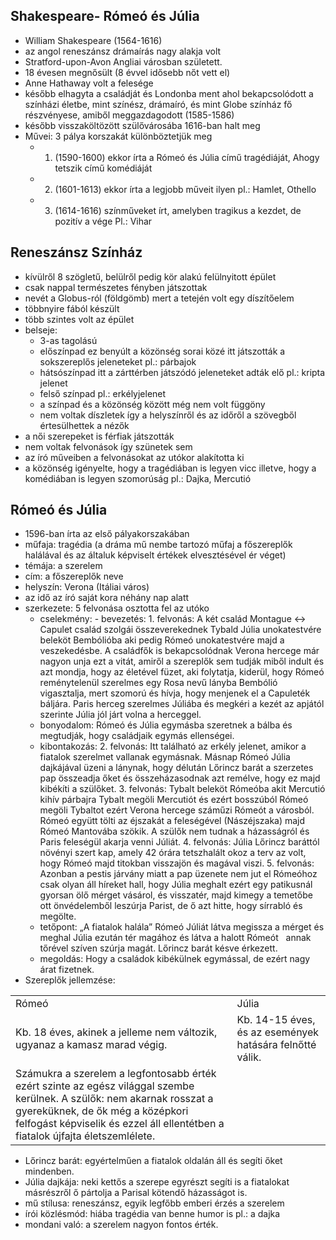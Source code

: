 
## Shakespeare- Rómeó és Júlia
- William Shakespeare (1564-1616)
- az angol reneszánsz drámaírás nagy alakja volt
- Stratford-upon-Avon Angliai városban született.
- 18 évesen megnősült (8 évvel idősebb nőt vett el)
- Anne Hathaway volt a felesége
- később elhagyta a családját és Londonba ment ahol bekapcsolódott a színházi életbe, mint színész, drámaíró, és mint Globe színház fő részvényese, amiből meggazdagodott (1585-1586) 
- később visszaköltözött szülővárosába 1616-ban halt meg 
- Művei: 3 pálya korszakát különböztetjük meg 
	- 1. (1590-1600) ekkor írta a Rómeó és Júlia című tragédiáját, Ahogy tetszik című komédiáját
	- 2. (1601-1613) ekkor írta a legjobb műveit ilyen pl.: Hamlet, Othello
	- 3. (1614-1616) színműveket írt, amelyben tragikus a kezdet, de pozitív a vége Pl.: Vihar
## Reneszánsz Színház
- kívülről 8 szögletű, belülről pedig kör alakú felülnyitott épület 
- csak nappal természetes fényben játszottak
- nevét a Globus-ról (földgömb) mert a tetején volt egy díszítőelem
- többnyire fából készült
- több szintes volt az épület
- belseje: 
	- 3-as tagolású
	- előszínpad ez benyúlt a közönség sorai közé itt játszották a sokszereplős jeleneteket pl.: párbajok
	- hátsószínpad itt a zárttérben játszódó jeleneteket adták elő pl.: kripta jelenet
	- felső színpad pl.: erkélyjelenet
	- a színpad és a közönség között még nem volt függöny 
	- nem voltak díszletek így a helyszínről és az időről a szövegből értesülhettek a nézők
- a női szerepeket is férfiak játszották
- nem voltak felvonások így szünetek sem
- az író műveiben a felvonásokat az utókor alakította ki
- a közönség igényelte, hogy a tragédiában is legyen vicc illetve, hogy a komédiában is legyen szomorúság pl.: Dajka, Mercutió
## Rómeó és Júlia
- 1596-ban írta az első pályakorszakában 
- műfaja: tragédia (a dráma mű nembe tartozó műfaj a főszereplők halálával és az általuk képviselt értékek elvesztésével ér véget) 
- témája: a szerelem 
- cím: a főszereplők neve
- helyszín: Verona (Itáliai város)
- az idő az író saját kora néhány nap alatt
- szerkezete: 5 felvonása osztotta fel az utóko
	- cselekmény: - bevezetés: 1. felvonás: A két család Montague <-> Capulet család szolgái összeverekednek Tybald Júlia unokatestvére beleköt Bembólióba aki pedig Rómeó unokatestvére majd a veszekedésbe. A családfők is bekapcsolódnak Verona hercege már nagyon unja ezt a vitát, amiről a szereplők sem tudják miből indult és azt mondja, hogy az életével füzet, aki folytatja, kiderül, hogy Rómeó reménytelenül szerelmes egy Rosa nevű lányba Bembólió vigasztalja, mert szomorú és hívja, hogy menjenek el a Capuleték báljára. Paris herceg szerelmes Júliába és megkéri a kezét az apjától szerinte Júlia jól járt volna a herceggel.
	- bonyodalom: Rómeó és Júlia egymásba szeretnek a bálba és megtudják, hogy családjaik egymás ellenségei.
	- kibontakozás: 2. felvonás: Itt található az erkély jelenet, amikor a fiatalok szerelmet vallanak egymásnak. Másnap Rómeó Júlia dajkájával üzeni a lánynak, hogy délután Lőrincz barát a szerzetes pap összeadja őket és összeházasodnak azt remélve, hogy ez majd kibékíti a szülőket. 3. felvonás: Tybalt beleköt Rómeóba akit Mercutió kihív párbajra Tybalt megöli Mercutiót és ezért bosszúból Rómeó megöli Tybaltot ezért Verona hercege száműzi Rómeót a városból. Rómeó együtt tölti az éjszakát a feleségével (Nászéjszaka) majd Rómeó Mantovába szökik. A szülők nem tudnak a házasságról és Paris feleségül akarja venni Júliát. 4. felvonás: Júlia Lőrincz baráttól növényi szert kap, amely 42 órára tetszhalált okoz a terv az volt, hogy Rómeó majd titokban visszajön és magával viszi. 5. felvonás: Azonban a pestis járvány miatt a pap üzenete nem jut el Rómeóhoz csak olyan áll híreket hall, hogy Júlia meghalt ezért egy patikusnál gyorsan ölő mérget vásárol, és visszatér, majd kimegy a temetőbe ott önvédelemből leszúrja Parist, de ő azt hitte, hogy sírrabló és megölte. 
	- tetőpont: „A fiatalok halála” Rómeó Júliát látva megissza a mérget és meghal Júlia ezután tér magához és látva a halott Rómeót   annak tőrével szíven szúrja magát. Lőrincz barát késve érkezett.
	- megoldás: Hogy a családok kibékülnek egymással, de ezért nagy árat fizetnek.
- Szereplők jellemzése:

|   |   |
|---|---|
|Rómeó|Júlia|
|Kb. 18 éves, akinek a jelleme nem változik, ugyanaz a kamasz marad végig.|Kb. 14-15 éves, és az események hatására felnőtté válik.|
|Számukra a szerelem a legfontosabb érték ezért szinte az egész világgal szembe kerülnek. A szülők: nem akarnak rosszat a gyereküknek, de ők még a középkori felfogást képviselik és ezzel áll ellentétben a fiatalok újfajta életszemlélete.|   |
- Lőrincz barát: egyértelműen a fiatalok oldalán áll és segíti őket mindenben.
- Júlia dajkája: neki kettős a szerepe egyrészt segíti is a fiatalokat másrészről ő pártolja a Parisal kötendő házasságot is.
- mű stílusa: reneszánsz, egyik legfőbb emberi érzés a szerelem
- írói közlésmód: hiába tragédia van benne humor is pl.: a dajka
- mondani való: a szerelem nagyon fontos érték.